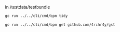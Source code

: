 in /testdata/testbundle

```bash
go run ../../cli/cmd/bpm tidy
```

```bash
go run ../../cli/cmd/bpm get github.com/4rchr4y/gst
```